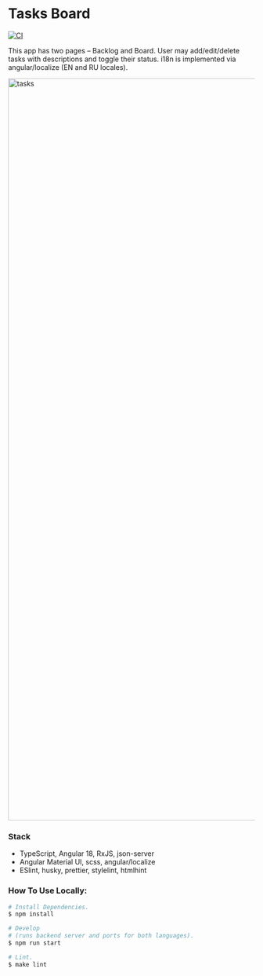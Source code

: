 # Tasks Board

[![CI](https://github.com/Angular-OTUS/ToDoList-VladislavDenisov-/actions/workflows/CI.yml/badge.svg)](https://github.com/Angular-OTUS/ToDoList-VladislavDenisov-/actions/workflows/CI.yml)

This app has two pages – Backlog and Board. User may add/edit/delete tasks with descriptions and toggle their status.
i18n is implemented via angular/localize (EN and RU locales).

<img width="1512" alt="tasks" src="https://github.com/user-attachments/assets/61e0f106-ae9a-440e-8ca0-2a9c50be6686">

### Stack
- TypeScript, Angular 18, RxJS, json-server
- Angular Material UI, scss, angular/localize
- ESlint, husky, prettier, stylelint, htmlhint

### How To Use Locally:
```bash
# Install Dependencies.
$ npm install

# Develop
# (runs backend server and ports for both languages).
$ npm run start

# Lint.
$ make lint
